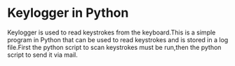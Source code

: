 # Keylogger in Python

Keylogger is used to read keystrokes from the keyboard.This is a simple program in Python that can be used to read keystrokes and is stored in a log file.First the python script to scan keystrokes must be run,then the python script to send it via mail.
